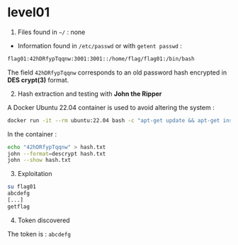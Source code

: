 # level01

1. Files found in `~/` : none

- Information found in `/etc/passwd` or with `getent passwd` :

```bash
flag01:42hDRfypTqqnw:3001:3001::/home/flag/flag01:/bin/bash
```

The field `42hDRfypTqqnw` corresponds to an old password hash encrypted in **DES crypt(3)** format.

2. Hash extraction and testing with **John the Ripper**

A Docker Ubuntu 22.04 container is used to avoid altering the system :

```bash
docker run -it --rm ubuntu:22.04 bash -c "apt-get update && apt-get install -y john && bash"
```

In the container :

```bash
echo "42hDRfypTqqnw" > hash.txt
john --format=descrypt hash.txt
john --show hash.txt
```

3. Exploitation

```bash
su flag01
abcdefg
[...]
getflag
```

4. Token discovered

The token is : `abcdefg`
